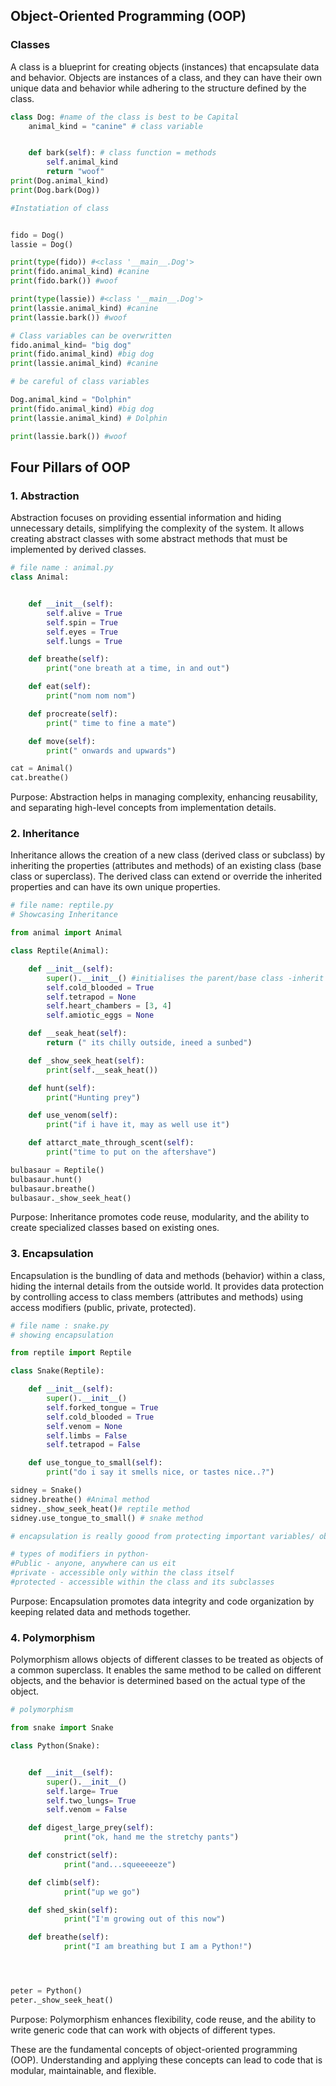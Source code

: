## Object-Oriented Programming (OOP)
### Classes
A class is a blueprint for creating objects (instances) that encapsulate data and behavior. Objects are instances of a class, and they can have their own unique data and behavior while adhering to the structure defined by the class.
```python
class Dog: #name of the class is best to be Capital
    animal_kind = "canine" # class variable


    def bark(self): # class function = methods
        self.animal_kind
        return "woof"
print(Dog.animal_kind)
print(Dog.bark(Dog))

#Instatiation of class


fido = Dog()
lassie = Dog()

print(type(fido)) #<class '__main__.Dog'>
print(fido.animal_kind) #canine
print(fido.bark()) #woof

print(type(lassie)) #<class '__main__.Dog'>
print(lassie.animal_kind) #canine
print(lassie.bark()) #woof

# Class variables can be overwritten
fido.animal_kind= "big dog"
print(fido.animal_kind) #big dog
print(lassie.animal_kind) #canine

# be careful of class variables

Dog.animal_kind = "Dolphin"
print(fido.animal_kind) #big dog
print(lassie.animal_kind) # Dolphin

print(lassie.bark()) #woof

```
## Four Pillars of OOP

### 1. Abstraction
Abstraction focuses on providing essential information and hiding unnecessary details, simplifying the complexity of the system. It allows creating abstract classes with some abstract methods that must be implemented by derived classes.
```python
# file name : animal.py
class Animal:


    def __init__(self):
        self.alive = True
        self.spin = True
        self.eyes = True
        self.lungs = True

    def breathe(self):
        print("one breath at a time, in and out")

    def eat(self):
        print("nom nom nom")

    def procreate(self):
        print(" time to fine a mate")

    def move(self):
        print(" onwards and upwards")

cat = Animal()
cat.breathe()
```
Purpose: Abstraction helps in managing complexity, enhancing reusability, and separating high-level concepts from implementation details.


### 2. Inheritance
Inheritance allows the creation of a new class (derived class or subclass) by inheriting the properties (attributes and methods) of an existing class (base class or superclass). The derived class can extend or override the inherited properties and can have its own unique properties.
```python
# file name: reptile.py
# Showcasing Inheritance

from animal import Animal

class Reptile(Animal):

    def __init__(self):
        super().__init__() #initialises the parent/base class -inherit everything from Animal
        self.cold_blooded = True
        self.tetrapod = None
        self.heart_chambers = [3, 4]
        self.amiotic_eggs = None

    def __seak_heat(self):
        return (" its chilly outside, ineed a sunbed")

    def _show_seek_heat(self):
        print(self.__seak_heat())

    def hunt(self):
        print("Hunting prey")

    def use_venom(self):
        print("if i have it, may as well use it")

    def attarct_mate_through_scent(self):
        print("time to put on the aftershave")

bulbasaur = Reptile()
bulbasaur.hunt()
bulbasaur.breathe()
bulbasaur._show_seek_heat()

```
Purpose: Inheritance promotes code reuse, modularity, and the ability to create specialized classes based on existing ones.
### 3. Encapsulation
Encapsulation is the bundling of data and methods (behavior) within a class, hiding the internal details from the outside world. It provides data protection by controlling access to class members (attributes and methods) using access modifiers (public, private, protected).
```python
# file name : snake.py
# showing encapsulation

from reptile import Reptile

class Snake(Reptile):

    def __init__(self):
        super().__init__()
        self.forked_tongue = True
        self.cold_blooded = True
        self.venom = None
        self.limbs = False
        self.tetrapod = False

    def use_tongue_to_small(self):
        print("do i say it smells nice, or tastes nice..?")

sidney = Snake()
sidney.breathe() #Animal method
sidney._show_seek_heat()# reptile method
sidney.use_tongue_to_small() # snake method

# encapsulation is really goood from protecting important variables/ objects

# types of modifiers in python-
#Public - anyone, anywhere can us eit
#private - accessible only within the class itself
#protected - accessible within the class and its subclasses

```
Purpose: Encapsulation promotes data integrity and code organization by keeping related data and methods together.

### 4. Polymorphism
Polymorphism allows objects of different classes to be treated as objects of a common superclass. It enables the same method to be called on different objects, and the behavior is determined based on the actual type of the object.
```python
# polymorphism

from snake import Snake

class Python(Snake):


    def __init__(self):
        super().__init__()
        self.large= True
        self.two_lungs= True
        self.venom = False

    def digest_large_prey(self):
            print("ok, hand me the stretchy pants")

    def constrict(self):
            print("and...squeeeeeze")

    def climb(self):
            print("up we go")

    def shed_skin(self):
            print("I'm growing out of this now")

    def breathe(self):
            print("I am breathing but I am a Python!")




peter = Python()
peter._show_seek_heat()
```
Purpose: Polymorphism enhances flexibility, code reuse, and the ability to write generic code that can work with objects of different types.

These are the fundamental concepts of object-oriented programming (OOP). Understanding and applying these concepts can lead to code that is modular, maintainable, and flexible.








